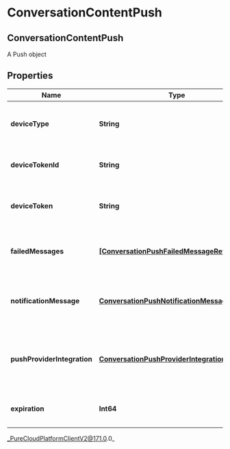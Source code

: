 # ConversationContentPush

## ConversationContentPush
A Push object

## Properties

|Name | Type | Description | Notes|
|------------ | ------------- | ------------- | -------------|
| **deviceType** | **String** | The device type used to send the push notification | |
| **deviceTokenId** | **String** | Unique Id of the device token | |
| **deviceToken** | **String** | device token from the notification provider | |
| **failedMessages** | [**[ConversationPushFailedMessageReferences]**]([ConversationPushFailedMessageReferences]) | MessageIds failed to be sent which trigger the push event | |
| **notificationMessage** | [**ConversationPushNotificationMessageLabel**](ConversationPushNotificationMessageLabel) | Title and body localized according to deployment | |
| **pushProviderIntegration** | [**ConversationPushProviderIntegration**](ConversationPushProviderIntegration) | Push provider integrations details configured on the deployment | |
| **expiration** | **Int64** | The time to live of the pushed message | |



_PureCloudPlatformClientV2@171.0.0_
